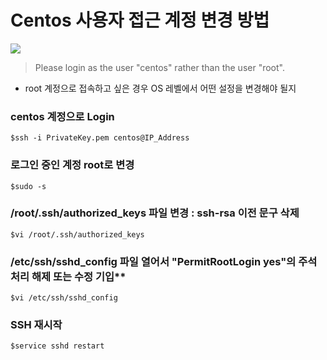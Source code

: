 # Centos 사용자 접근 계정 변경 방법

  
![](https://lh3.googleusercontent.com/bynbnOy1dE-eA0Ysf1NVYLxHCFpyC5I_Y8m41bpkZZ0ODpGKb2MJz-mG7chxgGsMidrC1sJ1eE05)
  

>Please login as the user "centos" rather than the user "root".

  

* root 계정으로 접속하고 싶은 경우 OS 레벨에서 어떤 설정을 변경해야 될지

  

### centos 계정으로 Login

```$ssh -i PrivateKey.pem centos@IP_Address```

  

### 로그인 중인 계정 root로 변경

```$sudo -s```

  

### /root/.ssh/authorized_keys 파일 변경 : ssh-rsa 이전 문구 삭제

```$vi /root/.ssh/authorized_keys```

  

### /etc/ssh/sshd_config 파일 열어서 "PermitRootLogin yes"의 주석처리 해제 또는 수정 기입**

```$vi /etc/ssh/sshd_config```

  

### SSH 재시작
```$service sshd restart```

